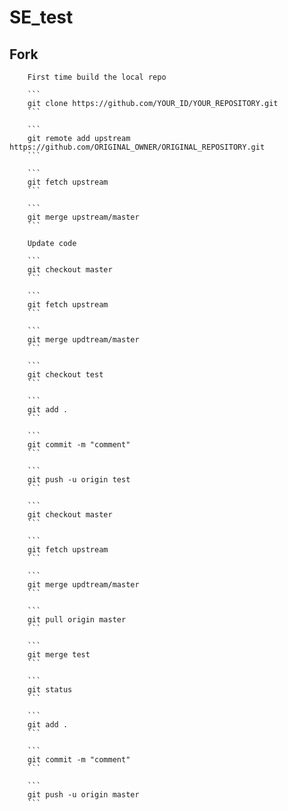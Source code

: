 # SE_test

## Fork

		First time build the local repo

		```
		git clone https://github.com/YOUR_ID/YOUR_REPOSITORY.git
		```

		```
		git remote add upstream https://github.com/ORIGINAL_OWNER/ORIGINAL_REPOSITORY.git
		```

		```
		git fetch upstream
		```

		```
		git merge upstream/master
		```

		Update code

		```
		git checkout master
		```

		```
		git fetch upstream
		```

		```
		git merge updtream/master
		```

		```
		git checkout test
		```

		```
		git add .
		```

		```
		git commit -m "comment"
		```

		```
		git push -u origin test
		```

		```
		git checkout master
		```

		```
		git fetch upstream
		```

		```
		git merge updtream/master
		```

		```
		git pull origin master
		```

		```
		git merge test
		```

		```
		git status
		```

		```
		git add .
		```

		```
		git commit -m "comment"
		```

		```
		git push -u origin master
		```
